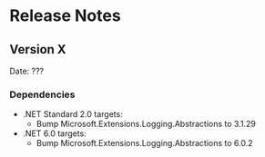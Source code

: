 # Release Notes

## Version X

Date: ???

### Dependencies

- .NET Standard 2.0 targets:
  - Bump Microsoft.Extensions.Logging.Abstractions to 3.1.29
- .NET 6.0 targets:
    - Bump Microsoft.Extensions.Logging.Abstractions to 6.0.2



